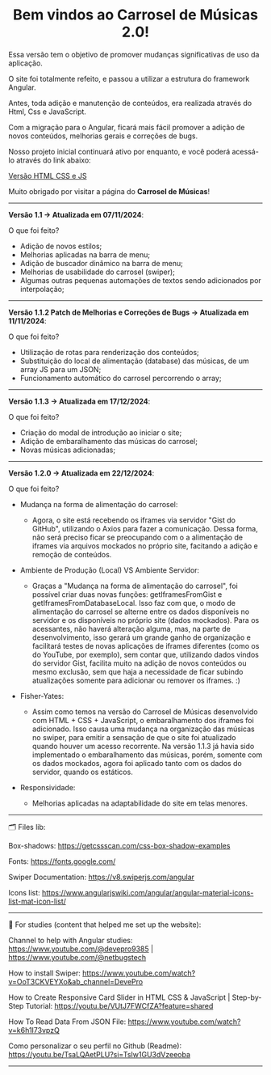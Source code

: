 <h1 align='center'>Bem vindos ao Carrosel de Músicas 2.0!</h1>

Essa versão tem o objetivo de promover mudanças significativas de uso da aplicação.

O site foi totalmente refeito, e passou a utilizar a estrutura do framework Angular.

Antes, toda adição e manutenção de conteúdos, era realizada através do Html, Css e JavaScript.

Com a migração para o Angular, ficará mais fácil promover a adição de novos conteúdos, melhorias gerais e correções de bugs.

Nosso projeto inicial continuará ativo por enquanto, e você poderá acessá-lo através do link abaixo:

<a target="_blank" href='https://carrosel-de-musicas.vercel.app/'>Versão HTML CSS e JS</a>

Muito obrigado por visitar a página do <b>Carrosel de Músicas</b>!

---

<b>Versão 1.1 -> Atualizada em 07/11/2024</b>:

O que foi feito?

- Adição de novos estilos;
- Melhorias aplicadas na barra de menu;
- Adição de buscador dinâmico na barra de menu;
- Melhorias de usabilidade do carrosel (swiper);
- Algumas outras pequenas automações de textos sendo adicionados por interpolação;

---

<b>Versão 1.1.2 Patch de Melhorias e Correções de Bugs -> Atualizada em 11/11/2024</b>:

O que foi feito?

- Utilização de rotas para renderização dos conteúdos;
- Substituição do local de alimentação (database) das músicas, de um array JS para um JSON;
- Funcionamento automático do carrosel percorrendo o array;

---

<b>Versão 1.1.3 -> Atualizada em 17/12/2024</b>:

O que foi feito?

- Criação do modal de introdução ao iniciar o site;
- Adição de embaralhamento das músicas do carrosel;
- Novas músicas adicionadas;

---

<b>Versão 1.2.0 -> Atualizada em 22/12/2024</b>:

O que foi feito?

- Mudança na forma de alimentação do carrosel:

  * Agora, o site está recebendo os iframes via servidor "Gist do GitHub", utilizando o Axios para fazer a comunicação. Dessa forma, não será preciso ficar se preocupando com o a alimentação de iframes via arquivos mockados no próprio site, facitando a adição e remoção de conteúdos.

- Ambiente de Produção (Local) VS Ambiente Servidor:

  * Graças a "Mudança na forma de alimentação do carrosel", foi possível criar duas novas funções: getIframesFromGist e getIframesFromDatabaseLocal. Isso faz com que, o modo de alimentação do carrosel se alterne entre os dados disponíveis no servidor e os disponíveis no próprio site (dados mockados). Para os acessantes, não haverá alteração alguma, mas, na parte de desenvolvimento, isso gerará um grande ganho de organização e facilitará testes de novas aplicações de iframes diferentes (como os do YouTube, por exemplo), sem contar que, utilizando dados vindos do servidor Gist, facilita muito na adição de novos conteúdos ou mesmo exclusão, sem que haja a necessidade de ficar subindo atualizações somente para adicionar ou remover os iframes. :)

- Fisher-Yates:
 
  * Assim como temos na versão do Carrosel de Músicas desenvolvido com HTML + CSS + JavaScript, o embaralhamento dos iframes foi adicionado. Isso causa uma mudança na organização das músicas no swiper, para emitir a sensação de que o site foi atualizado quando houver um acesso recorrente. Na versão 1.1.3 já havia sido implementado o embaralhamento das músicas, porém, somente com os dados mockados, agora foi aplicado tanto com os dados do servidor, quando os estáticos.

- Responsividade:
  * Melhorias aplicadas na adaptabilidade do site em telas menores.

---

🗂️ Files lib:

Box-shadows: https://getcssscan.com/css-box-shadow-examples

Fonts: https://fonts.google.com/

Swiper Documentation: https://v8.swiperjs.com/angular

Icons list: https://www.angularjswiki.com/angular/angular-material-icons-list-mat-icon-list/

---

📖 For studies (content that helped me set up the website):

Channel to help with Angular studies: https://www.youtube.com/@devepro9385 | https://www.youtube.com/@netbugstech

How to install Swiper: https://www.youtube.com/watch?v=OoT3CKVEYXo&ab_channel=DevePro

How to Create Responsive Card Slider in HTML CSS & JavaScript | Step-by-Step Tutorial: https://youtu.be/VUtJ7FWCfZA?feature=shared

How To Read Data From JSON File: https://www.youtube.com/watch?v=k6h1I73vpzQ

Como personalizar o seu perfil no Github (Readme): https://youtu.be/TsaLQAetPLU?si=TsIw1GU3dVzeeoba

---
